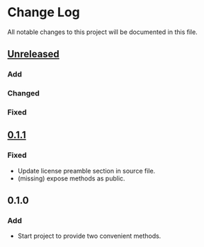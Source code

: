 # Change Log
All notable changes to this project will be documented in this file.

## [Unreleased]
### Add

### Changed

### Fixed

## [0.1.1]
### Fixed
- Update license preamble section in source file.
- (missing) expose methods as public.

## 0.1.0
### Add
- Start project to provide two convenient methods.

[0.1.1]: https://github.com/miurahr/northside-io-java/compare/v0.1.0..v0.1.1
[Unreleased]: https://github.com/miurahr/ioutil-java/compare/v0.1.1...HEAD
